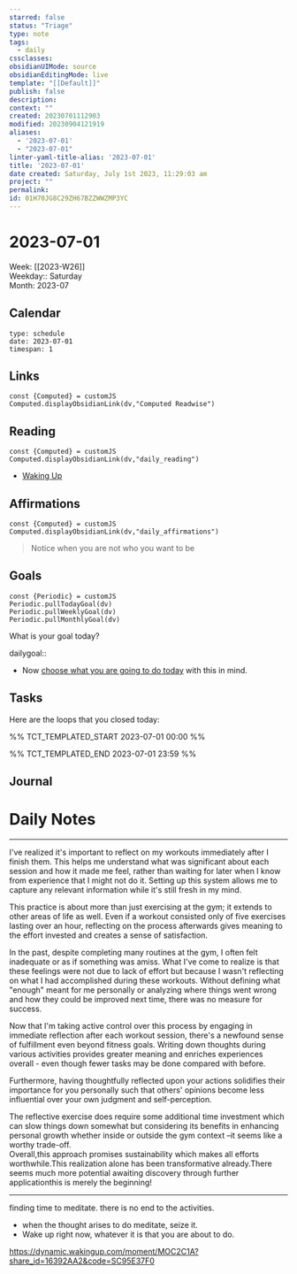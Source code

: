 ```yaml
---
starred: false
status: "Triage"
type: note
tags:
  - daily
cssclasses: 
obsidianUIMode: source
obsidianEditingMode: live
template: "[[Default]]"
publish: false
description: 
context: ""
created: 20230701112903
modified: 20230904121919
aliases:
  - '2023-07-01'
  - "2023-07-01"
linter-yaml-title-alias: '2023-07-01'
title: '2023-07-01'
date created: Saturday, July 1st 2023, 11:29:03 am
project: ""
permalink: 
id: 01H70JG8C29ZH67BZZWWZMP3YC
---
```


# 2023-07-01

Week: [[2023-W26]]  
Weekday:: Saturday  
Month: 2023-07

## Calendar

```gEvent
type: schedule
date: 2023-07-01
timespan: 1
```

## Links

```dataviewjs
const {Computed} = customJS
Computed.displayObsidianLink(dv,"Computed Readwise")
```

## Reading


```dataviewjs
const {Computed} = customJS
Computed.displayObsidianLink(dv,"daily_reading")
```
- [Waking Up](https://read.readwise.io/read/01gjr2j724698ts9z7mbyxz63z)


## Affirmations


```dataviewjs
const {Computed} = customJS
Computed.displayObsidianLink(dv,"daily_affirmations")
```

> Notice when you are not who you want to be

## Goals

```dataviewjs
const {Periodic} = customJS
Periodic.pullTodayGoal(dv)
Periodic.pullWeeklyGoal(dv)
Periodic.pullMonthlyGoal(dv)
```

What is your goal today?

dailygoal::
- Now [choose what you are going to do today](https://todoist.com/app/filter/2338045205) with this in mind.

## Tasks

Here are the loops that you closed today:

%% TCT_TEMPLATED_START 2023-07-01 00:00 %%

%% TCT_TEMPLATED_END 2023-07-01 23:59 %%

## Journal



# Daily Notes



---

I've realized it's important to reflect on my workouts immediately after I finish them. This helps me understand what was significant about each session and how it made me feel, rather than waiting for later when I know from experience that I might not do it. Setting up this system allows me to capture any relevant information while it's still fresh in my mind.

This practice is about more than just exercising at the gym; it extends to other areas of life as well. Even if a workout consisted only of five exercises lasting over an hour, reflecting on the process afterwards gives meaning to the effort invested and creates a sense of satisfaction.

In the past, despite completing many routines at the gym, I often felt inadequate or as if something was amiss. What I've come to realize is that these feelings were not due to lack of effort but because I wasn't reflecting on what I had accomplished during these workouts. Without defining what "enough" meant for me personally or analyzing where things went wrong and how they could be improved next time, there was no measure for success.

Now that I'm taking active control over this process by engaging in immediate reflection after each workout session, there's a newfound sense of fulfillment even beyond fitness goals. Writing down thoughts during various activities provides greater meaning and enriches experiences overall - even though fewer tasks may be done compared with before.

Furthermore, having thoughtfully reflected upon your actions solidifies their importance for you personally such that others' opinions become less influential over your own judgment and self-perception.

The reflective exercise does require some additional time investment which can slow things down somewhat but considering its benefits in enhancing personal growth whether inside or outside the gym context –it seems like a worthy trade-off.  
Overall,this approach promises sustainability which makes all efforts worthwhile.This realization alone has been transformative already.There seems much more potential awaiting discovery through further applicationthis is merely the beginning!



---

finding time to meditate. there is no end to the activities.
- when the thought arises to do meditate, seize it.
- Wake up right now, whatever it is that you are about to do.

<https://dynamic.wakingup.com/moment/MOC2C1A?share_id=16392AA2&code=SC95E37F0>

